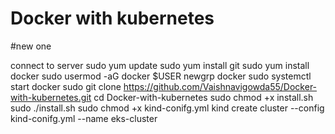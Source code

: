 # Docker with kubernetes 
#new one

connect to server
sudo yum update 
sudo yum install git 
sudo yum install docker 
sudo usermod -aG docker $USER 
newgrp docker 
sudo systemctl start docker 
sudo git clone https://github.com/Vaishnavigowda55/Docker-with-kubernetes.git
cd Docker-with-kubernetes
sudo chmod +x install.sh
sudo ./install.sh
sudo chmod +x kind-conifg.yml
kind create cluster --config kind-conifg.yml --name eks-cluster 
